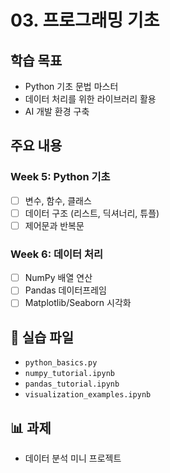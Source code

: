 # 03. 프로그래밍 기초

## 학습 목표
- Python 기초 문법 마스터
- 데이터 처리를 위한 라이브러리 활용
- AI 개발 환경 구축

## 주요 내용

### Week 5: Python 기초
- [ ] 변수, 함수, 클래스
- [ ] 데이터 구조 (리스트, 딕셔너리, 튜플)
- [ ] 제어문과 반복문

### Week 6: 데이터 처리
- [ ] NumPy 배열 연산
- [ ] Pandas 데이터프레임
- [ ] Matplotlib/Seaborn 시각화

## 🐍 실습 파일
- `python_basics.py`
- `numpy_tutorial.ipynb`
- `pandas_tutorial.ipynb`
- `visualization_examples.ipynb`

## 📊 과제
- 데이터 분석 미니 프로젝트
